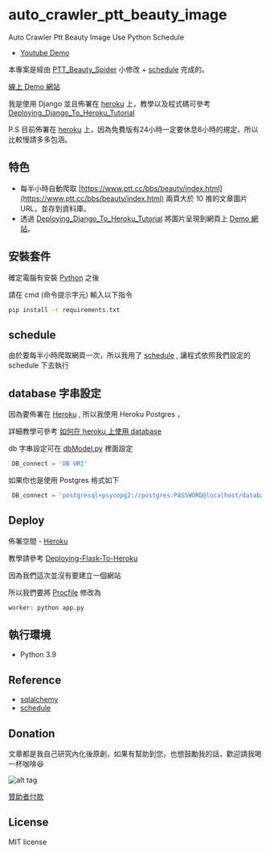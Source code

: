 # auto_crawler_ptt_beauty_image

Auto Crawler Ptt Beauty Image Use Python Schedule

* [Youtube Demo](https://youtu.be/IBOhQFeFDPg)

本專案是經由 [PTT_Beauty_Spider](https://github.com/twtrubiks/PTT_Beauty_Spider) 小修改 + [schedule](https://github.com/dbader/schedule) 完成的。

[線上 Demo 網站](https://ptt-beauty-images.herokuapp.com/)

我是使用 Django 並且佈署在 [heroku](https://dashboard.heroku.com/) 上，教學以及程式碼可參考   [Deploying_Django_To_Heroku_Tutorial](https://github.com/twtrubiks/Deploying_Django_To_Heroku_Tutorial)

P.S
目前佈署在 [heroku](https://dashboard.heroku.com/) 上，因為免費版有24小時一定要休息6小時的規定，所以比較慢請多多包涵。

## 特色

* 每半小時自動爬取 [https://www.ptt.cc/bbs/beauty/index.html](https://www.ptt.cc/bbs/beauty/index.html) 兩頁大於 10 推的文章圖片 URL，並存到資料庫。
* 透過 [Deploying_Django_To_Heroku_Tutorial](https://github.com/twtrubiks/Deploying_Django_To_Heroku_Tutorial) 將圖片呈現到網頁上 [Demo 網站](https://ptt-beauty-images.herokuapp.com/)。

## 安裝套件

確定電腦有安裝 [Python](https://www.python.org/) 之後

請在  cmd (命令提示字元) 輸入以下指令

```cmd
pip install -r requirements.txt
```

## schedule

由於要每半小時爬取網頁一次，所以我用了 [schedule](https://github.com/dbader/schedule) , 讓程式依照我們設定的 schedule 下去執行

## database 字串設定

因為要佈署在 [Heroku](https://dashboard.heroku.com/)  , 所以我使用 Heroku Postgres ，

詳細教學可參考 [如何在 heroku 上使用 database](https://github.com/twtrubiks/Deploying-Flask-To-Heroku#%E5%A6%82%E4%BD%95%E5%9C%A8-heroku-%E4%B8%8A%E4%BD%BF%E7%94%A8-database)

db 字串設定可在 [dbModel.py](https://github.com/twtrubiks/auto_crawler_ptt_beauty_image/blob/master/dbModel.py) 裡面設定

```python
 DB_connect = 'DB URI'
```

如果你也是使用 Postgres 格式如下

```python
 DB_connect = 'postgresql+psycopg2://postgres:PASSWORD@localhost/database_name'
```

## Deploy

佈署空間 - [Heroku](https://dashboard.heroku.com/)

教學請參考 [Deploying-Flask-To-Heroku](https://github.com/twtrubiks/Deploying-Flask-To-Heroku)

因為我們這次並沒有要建立一個網站

所以我們要將 [Procfile](https://github.com/twtrubiks/auto_crawler_ptt_beauty_image/blob/master/Procfile) 修改為

```python
worker: python app.py
```

## 執行環境

* Python 3.9

## Reference

* [sqlalchemy](https://docs.sqlalchemy.org/en/14/orm/quickstart.html)
* [schedule](https://github.com/dbader/schedule)

## Donation

文章都是我自己研究內化後原創，如果有幫助到您，也想鼓勵我的話，歡迎請我喝一杯咖啡:laughing:

![alt tag](https://i.imgur.com/LRct9xa.png)

[贊助者付款](https://payment.opay.tw/Broadcaster/Donate/9E47FDEF85ABE383A0F5FC6A218606F8)

## License

MIT license
